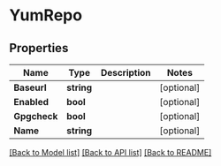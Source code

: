 # YumRepo

## Properties

Name | Type | Description | Notes
------------ | ------------- | ------------- | -------------
**Baseurl** | **string** |  | [optional] 
**Enabled** | **bool** |  | [optional] 
**Gpgcheck** | **bool** |  | [optional] 
**Name** | **string** |  | [optional] 

[[Back to Model list]](../README.md#documentation-for-models) [[Back to API list]](../README.md#documentation-for-api-endpoints) [[Back to README]](../README.md)


